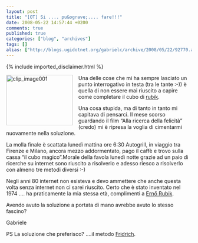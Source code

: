 ```yaml
---
layout: post
title: "[OT] Si .... pu&ograve;.... fare!!!"
date: 2008-05-22 14:57:44 +0200
comments: true
published: true
categories: ["blog", "archives"]
tags: []
alias: ["http://blogs.ugidotnet.org/gabrielc/archive/2008/05/22/92770.aspx"]
---
```

<!-- more -->
{% include imported_disclaimer.html %}
<p><a href="http://blogs.ugidotnet.org/images/blogs_ugidotnet_org/gabrielc/WindowsLiveWriter/OTSi....pu.fare_EC5E/clip_image001_2.jpg"><img style="border-top-width: 0px; border-left-width: 0px; border-bottom-width: 0px; margin: 0px 15px 0px 0px; border-right-width: 0px" title="clip_image001" border="0" alt="clip_image001" align="left" src="http://blogs.ugidotnet.org/images/blogs_ugidotnet_org/gabrielc/WindowsLiveWriter/OTSi....pu.fare_EC5E/clip_image001_thumb.jpg" width="181" height="137" /></a></p>  <p>Una delle cose che mi ha sempre lasciato un punto interrogativo in testa (tra le tante :-)) è quella di non essere mai riuscito a capire come completare il cubo di <a href="http://www.rubiks.com/" target="_blank">rubik</a>.</p>  <p>Una cosa stupida, ma di tanto in tanto mi capitava di pensarci. Il mese scorso guardando il film “Alla ricerca della felicità” (credo) mi è ripresa la voglia di cimentarmi nuovamente nella soluzione.</p>  <p>La molla finale è scattata lunedì mattina ore 6:30 Autogrill, in viaggio tra Firenze e Milano, ancora mezzo addormentato, pago il caffè e trovo sulla cassa “il cubo magico”.Morale della favola lunedì notte grazie ad un paio di ricerche su internet sono riuscito a risolverlo e adesso riesco a risolverlo con almeno tre metodi diversi :-)</p>  <p>Negli anni 80 internet non esisteva e devo ammettere che anche questa volta senza internet non ci sarei riuscito. Certo che è stato inventato nel 1974 .... ha praticamente la mia stessa età, complimenti a <a href="http://en.wikipedia.org/wiki/Ern%C5%91_Rubik">Ernő Rubik</a>. </p>  <p>Avendo avuto la soluzione a portata di mano avrebbe avuto lo stesso fascino?</p>  <p>Gabriele</p>  <p>PS La soluzione che preferisco? ....il metodo <a href="http://en.wikipedia.org/wiki/Jessica_Fridrich" target="_blank">Fridrich</a>.</p>
